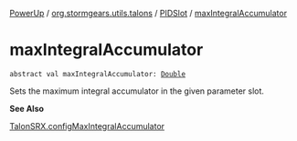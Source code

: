 [PowerUp](../../index.md) / [org.stormgears.utils.talons](../index.md) / [PIDSlot](index.md) / [maxIntegralAccumulator](./max-integral-accumulator.md)

# maxIntegralAccumulator

`abstract val maxIntegralAccumulator: `[`Double`](https://kotlinlang.org/api/latest/jvm/stdlib/kotlin/-double/index.html)

Sets the maximum integral accumulator in the given parameter slot.

**See Also**

[TalonSRX.configMaxIntegralAccumulator](#)

